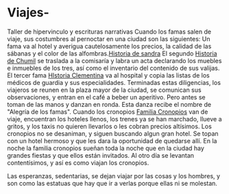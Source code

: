 # Viajes-
Taller de hipervinculo y escrituras narrativas 
Cuando los famas salen de viaje, sus costumbres al pernoctar en una ciudad son las siguientes:
Un fama va al hotel y averigua cautelosamente los precios, la calidad de las sábanas y el color de las alfombras.[Historia de sandra](sandra.md)
El segundo [Historia de Chumil](chumil.md) se traslada a la comisaría y labra un acta declarando los muebles e inmuebles de los tres, así como el inventario del contenido de sus valijas.
El tercer fama [HIstoria Clementina](clementina.md) va al hospital y copia las listas de los médicos de guardia y sus especialidades.
Terminadas estas diligencias, los viajeros se reunen en la plaza mayor de la ciudad, se comunican sus observaciones, y entran en el café a beber un aperitivo.
Pero antes se toman de las manos y danzan en ronda. Esta danza recibe el nombre de "Alegría de los famas".
Cuando los cronopios [Familia Cronopios](familiacronopios.md) van de viaje, encuentran los hoteles llenos, los trenes ya se han marchado, llueve a gritos, y los taxis no quieren llevarlos o les cobran precios
altísimos.
Los cronopios no se desaniman, y siguen buscando algun gran hotel.
Se topan con un hotel hermoso y que les dara la oportunidad de quedarse allí.
En la noche la familia cronopios sueñan toda la noche que en la ciudad hay grandes fiestas y que ellos están invitados.
Al otro día se levantan contentísimos, y así es como viajan los cronopios.

Las esperanzas, sedentarias, se dejan viajar por las cosas y los hombres, y son como las estatuas que hay que ir a verlas porque ellas ni se molestan.
